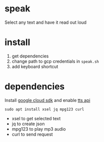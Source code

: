 # speak

Select any text and have it read out loud

# install

1. get dependencies
2. change path to gcp credentials in `speak.sh`
3. add keyboard shortcut

# dependencies

Install [google cloud sdk](https://cloud.google.com/sdk/docs/install)
and enable [tts api](https://cloud.google.com/text-to-speech)

`sudo apt install xsel jq mpg123 curl`

- xsel to get selected text
- jq to create json
- mpg123 to play mp3 audio
- curl to send request
